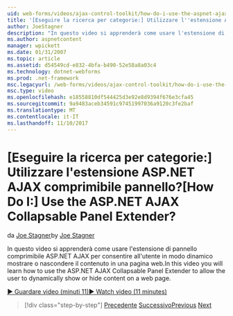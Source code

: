 ```yaml
---
uid: web-forms/videos/ajax-control-toolkit/how-do-i-use-the-aspnet-ajax-collapsable-panel-extender
title: '[Eseguire la ricerca per categorie:] Utilizzare l''estensione ASP.NET AJAX comprimibile pannello? | Microsoft Docs'
author: JoeStagner
description: "In questo video si apprenderà come usare l'estensione di pannello comprimibile ASP.NET AJAX per consentire all'utente in modo dinamico mostrare o nascondere il contenuto in una pagina web."
ms.author: aspnetcontent
manager: wpickett
ms.date: 01/31/2007
ms.topic: article
ms.assetid: d54549cd-e832-4bfa-b490-52e58a8a03c4
ms.technology: dotnet-webforms
ms.prod: .net-framework
msc.legacyurl: /web-forms/videos/ajax-control-toolkit/how-do-i-use-the-aspnet-ajax-collapsable-panel-extender
msc.type: video
ms.openlocfilehash: e18558810df544425d3e92e8d9394f676e3cfa45
ms.sourcegitcommit: 9a9483aceb34591c97451997036a9120c3fe2baf
ms.translationtype: MT
ms.contentlocale: it-IT
ms.lasthandoff: 11/10/2017
---
```

<a name="how-do-i-use-the-aspnet-ajax-collapsable-panel-extender"></a><span data-ttu-id="b6120-104">[Eseguire la ricerca per categorie:] Utilizzare l'estensione ASP.NET AJAX comprimibile pannello?</span><span class="sxs-lookup"><span data-stu-id="b6120-104">[How Do I:] Use the ASP.NET AJAX Collapsable Panel Extender?</span></span>
====================
<span data-ttu-id="b6120-105">da [Joe Stagner](https://github.com/JoeStagner)</span><span class="sxs-lookup"><span data-stu-id="b6120-105">by [Joe Stagner](https://github.com/JoeStagner)</span></span>

<span data-ttu-id="b6120-106">In questo video si apprenderà come usare l'estensione di pannello comprimibile ASP.NET AJAX per consentire all'utente in modo dinamico mostrare o nascondere il contenuto in una pagina web.</span><span class="sxs-lookup"><span data-stu-id="b6120-106">In this video you will learn how to use the ASP.NET AJAX Collapsable Panel Extender to allow the user to dynamically show or hide content on a web page.</span></span>

[<span data-ttu-id="b6120-107">&#9654; Guardare video (minuti 11)</span><span class="sxs-lookup"><span data-stu-id="b6120-107">&#9654; Watch video (11 minutes)</span></span>](https://channel9.msdn.com/Blogs/ASP-NET-Site-Videos/how-do-i-use-the-aspnet-ajax-collapsable-panel-extender)

>[!div class="step-by-step"]
<span data-ttu-id="b6120-108">[Precedente](how-do-i-use-the-aspnet-ajax-accordion-control.md)
[Successivo](how-do-i-use-the-aspnet-ajax-draggable-panel-extender.md)</span><span class="sxs-lookup"><span data-stu-id="b6120-108">[Previous](how-do-i-use-the-aspnet-ajax-accordion-control.md)
[Next](how-do-i-use-the-aspnet-ajax-draggable-panel-extender.md)</span></span>
